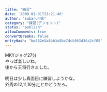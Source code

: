 ```yaml
---
title: "練習"
date: '2009-01-31T23:21:40'
author: "subaru44k"
category: "練習(デフォルト)"
status: "publish"
allowComments: true
convertBreaks: false
entryHash: "be452e5a8bb1e8be74cb963d36a2cf05"
---
```

MKYジョグ27分<br>
やっぱ楽しいね。<br>
後から王将行きました。<br>
<br>
明日は少し真面目に練習しようかな。<br>
外周の12,11,10分走とかどうだろ。
